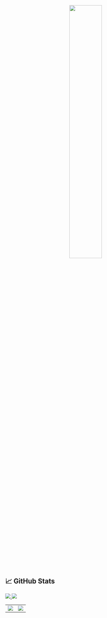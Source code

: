<p align=center>
    <a href="https://discord.com/users/1040321372758487112"><img src="https://lanyard-profile-readme.vercel.app/api/1040321372758487112" width=45%></a>
  </p>
  
  ## &#x1f4c8; GitHub Stats
  
  <a href="https://github.com/llyxa05?tab=followers">
    <img src="https://img.shields.io/github/followers/llyxa05">
  </a>
  
  <a href="https://github.com/llyxa05">
     <img src="https://komarev.com/ghpvc/?username=llyxa05">
  </a>
  </br>
  
  <table>
    <tr>
      <td>
        <!-- Most Used Languages -->
        <a href="https://github.com/llyxa05">
          <img src="https://github-readme-stats.vercel.app/api/top-langs/?username=llyxa05&title_color=fff&text_color=fff&icon_color=ffff00&bg_color=1a1c1f" />
        </a>
      </td>
      <td>
        <!-- GitHub Stats -->
        <a href="https://github.com/llyxa05">
          <img src="https://github-readme-stats.vercel.app/api?username=llyxa05&show_icons=true&line_height=27&count_private=true&title_color=fff&text_color=fff&icon_color=ffff00&bg_color=1a1c1f" />
        </a>
      </td>
    </tr>
  </table>
  
  </br>
  </br>
  
